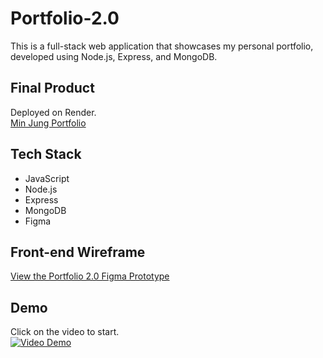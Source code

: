 # Portfolio-2.0
This is a full-stack web application that showcases my personal portfolio, developed using Node.js, Express, and MongoDB.

## Final Product
Deployed on Render.
<br>
[Min Jung Portfolio](https://portfolio-2-0-2voq.onrender.com/)
## Tech Stack
- JavaScript
- Node.js
- Express
- MongoDB
- Figma

## Front-end Wireframe
[View the Portfolio 2.0 Figma Prototype](https://www.figma.com/proto/QegfTVMDlPVclDoEGz9TUD/Portfolio-2.0?node-id=0-1&t=Rxt70i25D3GV3qpx-1)

## Demo 
Click on the video to start.
<br>
[![Video Demo](https://img.youtube.com/vi/UD8WJU7c518/0.jpg)](https://youtu.be/UD8WJU7c518)



